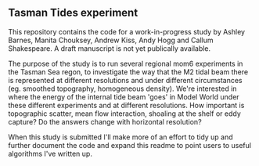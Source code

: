 ## Tasman Tides experiment

This repository contains the code for a work-in-progress study by Ashley Barnes, Manita Chouksey, Andrew Kiss, Andy Hogg and Callum Shakespeare. A draft manuscript is not yet publically available.

The purpose of the study is to run several regional mom6 experiments in the Tasman Sea regon, to investigate the way that the M2 tidal beam there is represented at different resolutions and under different circumstances (eg. smoothed topography, homogeneous density). We're interested in where the energy of the internal tide beam 'goes' in Model World under these different experiments and at different resolutions. How important is topographic scatter, mean flow interaction, shoaling at the shelf or eddy capture? Do the answers change with horizontal resolution?

When this study is submitted I'll make more of an effort to tidy up and further document the code and expand this readme to point users to useful algorithms I've written up.
